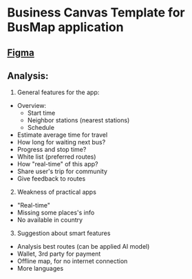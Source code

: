 # Business Canvas Template for BusMap application

## [Figma](https://www.figma.com/file/G5iZiKAtHa8HGFnDq91Um5/Onboarding?node-id=30%3A97&t=MIXYXhNe45wU3gK5-0)

## Analysis:

1. General features for the app:
- Overview: 
    + Start time
    + Neighbor stations (nearest stations)
    + Schedule
- Estimate average time for travel
- How long for waiting next bus?
- Progress and stop time?
- White list (preferred routes)
- How "real-time" of this app?
- Share user's trip for community
- Give feedback to routes

2. Weakness of practical apps
- "Real-time"
- Missing some places's info
- No available in country

3. Suggestion about smart features
- Analysis best routes (can be applied AI model)
- Wallet, 3rd party for payment
- Offline map, for no internet connection
- More languages